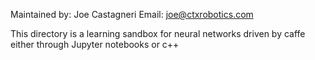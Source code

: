 Maintained by: Joe Castagneri
Email: 	       joe@ctxrobotics.com

This directory is a learning sandbox for neural networks driven by caffe either through Jupyter notebooks or c++
